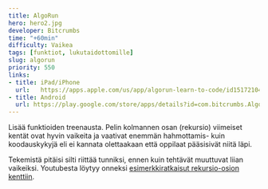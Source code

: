 ```yaml
---
title: AlgoRun
hero: hero2.jpg
developer: Bitcrumbs
time: "+60min"
difficulty: Vaikea
tags: [funktiot, lukutaidottomille]
slug: algorun
priority: 550
links:
- title: iPad/iPhone
  url:   https://apps.apple.com/us/app/algorun-learn-to-code/id1517210466
- title: Android
  url: https://play.google.com/store/apps/details?id=com.bitcrumbs.AlgoRunFree&hl=en&gl=US
---
```


Lisää funktioiden treenausta. Pelin kolmannen osan (rekursio) viimeiset kentät ovat hyvin vaikeita ja vaativat enemmän hahmottamis- kuin koodauskykyjä eli ei kannata olettaakaan että oppilaat pääsisivät niitä läpi.

Tekemistä pitäisi silti riittää tunniksi, ennen kuin tehtävät muuttuvat liian vaikeiksi. Youtubesta löytyy onneksi [esimerkkiratkaisut rekursio-osion kenttiin](https://www.youtube.com/watch?v=So8DZuzY2JA&ab_channel=asclimcatch).
